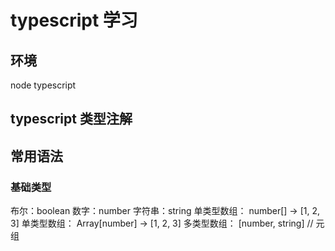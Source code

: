 # typescript 学习

## 环境
node
typescript
## typescript 类型注解
## 常用语法

### 基础类型

布尔：boolean
数字：number
字符串：string
单类型数组：  number[]      ->  [1, 2, 3] 
单类型数组：  Array[number] -> [1, 2, 3] 
多类型数组：  [number, string]          // 元组
